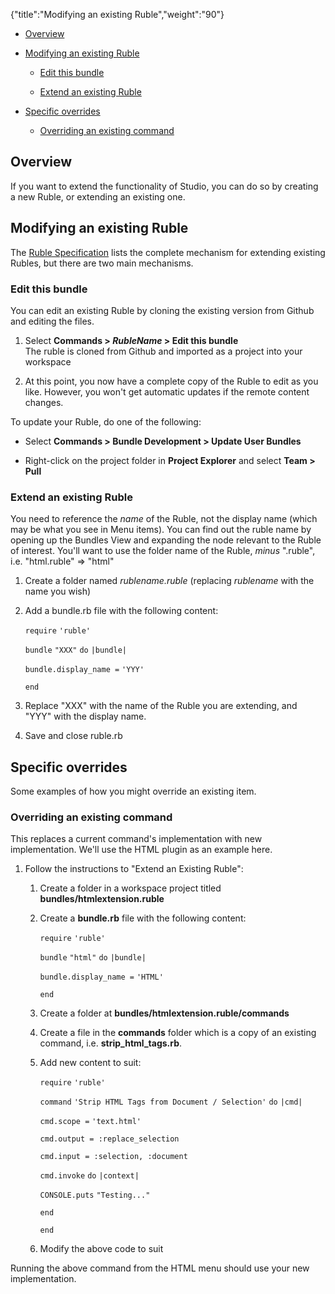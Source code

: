{"title":"Modifying an existing Ruble","weight":"90"} 

*   [Overview](#Overview)
    
*   [Modifying an existing Ruble](#ModifyinganexistingRuble)
    
    *   [Edit this bundle](#Editthisbundle)
        
    *   [Extend an existing Ruble](#ExtendanexistingRuble)
        
*   [Specific overrides](#Specificoverrides)
    
    *   [Overriding an existing command](#Overridinganexistingcommand)
        

## Overview

If you want to extend the functionality of Studio, you can do so by creating a new Ruble, or extending an existing one.

## Modifying an existing Ruble

The [Ruble Specification](/docs/appc/Axway_Appcelerator_Studio/Axway_Appcelerator_Studio_Guide/Customizing_Studio/Rubles/Ruble_Specification/) lists the complete mechanism for extending existing Rubles, but there are two main mechanisms.

### Edit this bundle

You can edit an existing Ruble by cloning the existing version from Github and editing the files.

1.  Select **Commands > _RubleName_ > Edit this bundle**  
    The ruble is cloned from Github and imported as a project into your workspace
    
2.  At this point, you now have a complete copy of the Ruble to edit as you like. However, you won't get automatic updates if the remote content changes.
    

To update your Ruble, do one of the following:

*   Select **Commands > Bundle Development > Update User Bundles**
    
*   Right-click on the project folder in **Project Explorer** and select **Team > Pull**
    

### Extend an existing Ruble

You need to reference the _name_ of the Ruble, not the display name (which may be what you see in Menu items). You can find out the ruble name by opening up the Bundles View and expanding the node relevant to the Ruble of interest. You'll want to use the folder name of the Ruble, _minus_ ".ruble", i.e. "html.ruble" => "html"

1.  Create a folder named _rublename.ruble_ (replacing _rublename_ with the name you wish)
    
2.  Add a bundle.rb file with the following content:
    
    `require` `'ruble'`
    
    `bundle` `"XXX"`  `do` `|bundle|`
    
    `bundle.display_name =` `'YYY'`
    
    `end`
    
3.  Replace "XXX" with the name of the Ruble you are extending, and "YYY" with the display name.
    
4.  Save and close ruble.rb
    

## Specific overrides

Some examples of how you might override an existing item.

### Overriding an existing command

This replaces a current command's implementation with new implementation. We'll use the HTML plugin as an example here.

1.  Follow the instructions to "Extend an Existing Ruble":
    
    1.  Create a folder in a workspace project titled **bundles/htmlextension.ruble**
        
    2.  Create a **bundle.rb** file with the following content:
        
        `require` `'ruble'`
        
        `bundle` `"html"`  `do` `|bundle|`
        
        `bundle.display_name =` `'HTML'`
        
        `end`
        
    3.  Create a folder at **bundles/htmlextension.ruble/commands**
        
    4.  Create a file in the **commands** folder which is a copy of an existing command, i.e. **strip\_html\_tags.rb**.
        
    5.  Add new content to suit:
        
        `require` `'ruble'`
        
        `command` `'Strip HTML Tags from Document / Selection'`  `do` `|cmd|`
        
        `cmd.scope =` `'text.html'`
        
        `cmd.output = :replace_selection`
        
        `cmd.input = :selection, :document`
        
        `cmd.invoke` `do` `|context|`
        
        `CONSOLE.puts` `"Testing..."`
        
        `end`
        
        `end`
        
    6.  Modify the above code to suit
        

Running the above command from the HTML menu should use your new implementation.